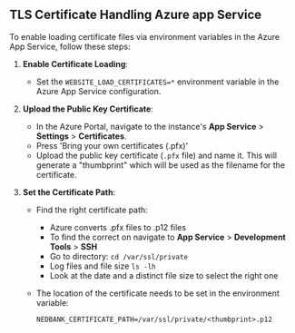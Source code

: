## TLS Certificate Handling Azure app Service

To enable loading certificate files via environment variables in the Azure App Service, follow these steps:

1. **Enable Certificate Loading**:

   - Set the `WEBSITE_LOAD_CERTIFICATES=*` environment variable in the Azure App Service configuration.

2. **Upload the Public Key Certificate**:

   - In the Azure Portal, navigate to the instance's **App Service** > **Settings** > **Certificates**.
   - Press 'Bring your own certificates (.pfx)'
   - Upload the public key certificate (`.pfx` file) and name it. This will generate a "thumbprint" which will be used as the filename for the certificate.

3. **Set the Certificate Path**:

   - Find the right certificate path:
     - Azure converts .pfx files to .p12 files
     - To find the correct on navigate to **App Service** > **Development Tools** > **SSH**
     - Go to directory: `cd /var/ssl/private`
     - Log files and file size `ls -lh`
     - Look at the date and a distinct file size to select the right one
   - The location of the certificate needs to be set in the environment variable:

     ```plaintext
     NEDBANK_CERTIFICATE_PATH=/var/ssl/private/<thumbprint>.p12
     ```
